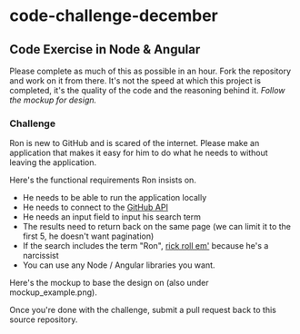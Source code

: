 # code-challenge-december
## Code Exercise in Node & Angular ##
Please complete as much of this as possible in an hour. Fork the repository and work on it from there. It's not the speed at which this project is completed, it's the quality of the code and the reasoning behind it. *Follow the mockup for design.*

### Challenge ####
Ron is new to GitHub and is scared of the internet. Please make an application that makes it easy for him to do what he needs to without leaving the application.

Here's the functional requirements Ron insists on.

 - He needs to be able to run the application locally
 - He needs to connect to the [GitHub API](https://developer.github.com/v3/users/)
 - He needs an input field to input his search term
 - The results need to return back on the same page (we can limit it to the first 5, he doesn't want pagination)
 - If the search includes the term "Ron", [rick roll em'](https://www.youtube.com/watch?v=dQw4w9WgXcQ) because he's a narcissist 
 - You can use any Node / Angular libraries you want.


Here's the mockup to base the design on (also under mockup_example.png).


Once you're done with the challenge, submit a pull request back to this source repository.
